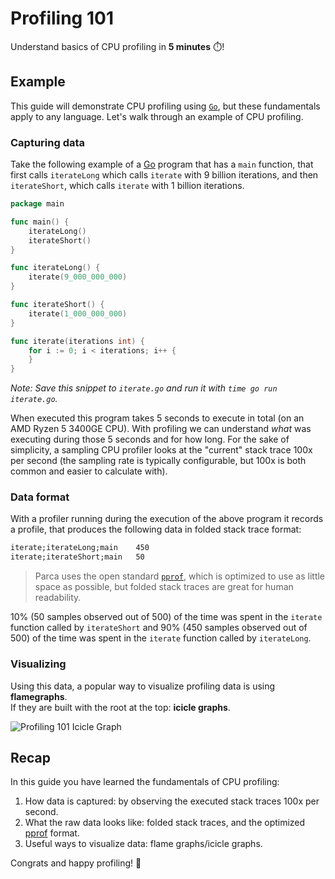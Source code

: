 # Profiling 101

Understand basics of CPU profiling in **5 minutes** ⏱️!

## Example

This guide will demonstrate CPU profiling using [`Go`](https://golang.org/), but these fundamentals apply to any language. 
Let's walk through an example of CPU profiling.

### Capturing data

Take the following example of a [Go](https://golang.org/) program that has a `main` function, 
that first calls `iterateLong` which calls `iterate` with 9 billion iterations, 
and then `iterateShort`, which calls `iterate` with 1 billion iterations.

```go
package main

func main() {
	iterateLong()
	iterateShort()
}

func iterateLong() {
	iterate(9_000_000_000)
}

func iterateShort() {
	iterate(1_000_000_000)
}

func iterate(iterations int) {
	for i := 0; i < iterations; i++ {
	}
}
```

_Note: Save this snippet to `iterate.go` and run it with `time go run iterate.go`._

When executed this program takes 5 seconds to execute in total (on an AMD Ryzen 5 3400GE CPU).
With profiling we can understand _what_ was executing during those 5 seconds and for how long.
For the sake of simplicity, a sampling CPU profiler looks at the "current" stack trace 100x per second 
(the sampling rate is typically configurable, but 100x is both common and easier to calculate with).

### Data format

With a profiler running during the execution of the above program it records a profile,
that produces the following data in folded stack trace format:

```txt
iterate;iterateLong;main    450
iterate;iterateShort;main   50
```

> Parca uses the open standard [`pprof`](https://github.com/google/pprof), which is optimized to use as little space as possible,
> but folded stack traces are great for human readability.

10% (50 samples observed out of 500) of the time was spent in the `iterate` function called by `iterateShort`
and 90% (450 samples observed out of 500) of the time was spent in the `iterate` function called by `iterateLong`.

### Visualizing

Using this data, a popular way to visualize profiling data is using **flamegraphs**.  
If they are built with the root at the top: **icicle graphs**.

![Profiling 101 Icicle Graph](/img/profiling-101-icicle-graph.png)

## Recap

In this guide you have learned the fundamentals of CPU profiling:

1) How data is captured: by observing the executed stack traces 100x per second.
2) What the raw data looks like: folded stack traces, and the optimized [pprof](https://github.com/google/pprof) format.
3) Useful ways to visualize data: flame graphs/icicle graphs.

Congrats and happy profiling! 🎉
